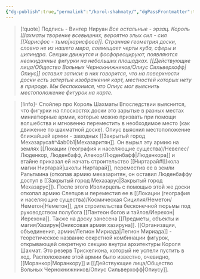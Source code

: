 ```yaml
---
{"dg-publish":true,"permalink":"/korol-shahmaty/","dgPassFrontmatter":true}
---
```


> [!quote] Подпись - Винтер Нируан
> *Все остальные - эрзац. Король Шахматы творение всевышних, вероятно злых сил - сил [[Харисфос - тьма\|харисфоса]]. Странная геометрия доски, словно не из нашего мира, совмещает черты куба, сферы и цилиндра. Секции движутся и фосфоресцируют, появляются неожиданные фигурки на небольших площадках. [[Действующие лица/Общество Вольных Чернокнижников/Опиус Сильверхофф\|Опиус]] оставил записи: в них говорится, что на поверхности доски есть затертые изображения карт, местностей которых нету в природе. Мы беспокоимся, что Опиус мог выяснить местоположение фигурок на карте.* 

> [!info]- Спойлер про Король Шахматы
> Впоследствии выяснится, что фигурки на плоскостях доски это зарытые в разных местах миниатюрные армии, которые можно призвать при помощи волшебства и мгновенно переместить в необходимое место (как движение по шахматной доске). Опиус выяснил местоположение ближайшей армии - заводных [[Закрытый город Мехазаруса#^4ab0b1\|Мехазаритян]]. Он вырыл эту армию на землях [[Локации (география и населяющие существа)/Невелес/Люденкор, Люденбафф, Алекор/Люденбафф\|Люденкора]] и втайне приказал ей начать строительство [[Ниртарай#Школа магии Ниртарай\|школы Ниртарай]], переместив ее в земли Ральтмина (откопав армию мехазаритян, он оставил Люденбаффу доступ в [[Закрытый город Мехазарус\|Закрытый город Мехазарус]]).
> После этого Изолирцель с помощью этой же доски откопал армию Слепцов и переместил ее в [[Локации (география и населяющие существа)/Космическая Сицилия/Неметон/Неметон\|Неметон]], для строительства бесконечной тюрьмы под руководством полубога [[Пантеон богов и тайлов/Иерехон\|Иерехона]]. 
> Также на доску занесена [[Предметы, объекты и магия/Хазирун\|Ониксовая армия хазируна]].
> [[Организации, объединения, армии/Легион Мириада\|Легион Мириада]] - теоретическое название секретной комбинации фигурок, открывающей секретную секцию внутри архитектуры Короля Шахмат. Это резерв Трискелиона, который не успели пустить в ход. Расположение этой армии было известно, очевидно, [[Моранкор\|Моранкору]] и [[Действующие лица/Общество Вольных Чернокнижников/Опиус Сильверхофф\|Опиусу]].


